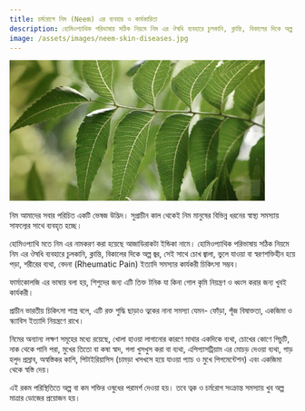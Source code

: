 ```yaml
---
title: চর্মরোগে নিম (Neem) এর ব্যবহার ও কার্যকারিতা
description: হোমিওপ্যাথিক পরিভাষায় সঠিক নিয়মে নিম এর ঔষধি ব্যবহারে চুলকানি, ক্লান্তি, বিকালের দিকে অল্প জ্বর, সেই সাথে চোখ জ্বালা, ভুলে যাওয়া বা স্বরণশক্তিহীন হয়ে পড়া, শরীরের ব্যথা, বেদনা (Rheumatic Pain) ইত্যাদি সমস্যার কার্যকরী চিকিৎসা সম্ভব
image: /assets/images/neem-skin-diseases.jpg
---
```

![চর্মরোগে নিমের ব্যবহার](/assets/images/neem-skin-diseases.jpg)

নিম আমাদের সবার পরিচিত একটি ভেষজ উদ্ভিদ। সুপ্রাচীন কাল থেকেই নিম মানুষের বিভিন্ন ধরনের স্বাস্থ্য সমস্যায় সাফল্যের সাথে ব্যবহৃত হচ্ছে।

হোমিওপ্যাথি মতে নিম এর নামকরণ করা হয়েছে আজাডিরাকটা ইন্ডিকা নামে। হোমিওপ্যাথিক পরিভাষায় সঠিক নিয়মে নিম এর ঔষধি ব্যবহারে চুলকানি, ক্লান্তি, বিকালের দিকে অল্প জ্বর, সেই সাথে চোখ জ্বালা, ভুলে যাওয়া বা স্বরণশক্তিহীন হয়ে পড়া, শরীরের ব্যথা, বেদনা (Rheumatic Pain) ইত্যাদি সমস্যার কার্যকরী চিকিৎসা সম্ভব।

ফার্মাকোলজি এর ভাষায় বলা হয়, শিশুদের জন্য এটি তিক্ত টনিক যা কিনা গোল কৃমি নিয়ন্ত্রণ ও ধ্বংস করার জন্য খুবই কার্যকরী।

প্রাচীন ভারতীয় চিকিৎসা শাস্ত্র বলে, এটি রক্ত শুদ্ধি ছাড়াও ত্বকের নানা সমস্যা যেমন- ফোঁড়া, পূঁজ বিষাক্ততা, একজিমা ও স্ক্যাবিস ইত্যাদি নিয়ন্ত্রণে রাখে।

নিমের অন্যান্য লক্ষণ সমূহের মধ্যে রয়েছে, খোলা হাওয়া লাগানোর কারণে মাথার একদিকে ব্যথা, চোখের কোণে পিচুটি, নাক থেকে পানি পরা, মুখের তিতো বা কষা স্বাদ, গলা খুসখুস করা বা ব্যথা, এপিগ্যাসট্রিয়াম এর মোচড় দেওয়া ব্যথা, গাড় হলুদ প্রস্রাব, অস্বস্তিকর কাশি, পিটাইরিয়াসিস (চামড়া খসখসে হয়ে যাওয়া প্যাচ ও মুখে পিগমেন্টেশন) এবং একজিমা থেকে স্বস্তি দেয়।

এই রকম পরিস্থিতিতে অল্প বা কম শক্তির ওষুধের পরামর্শ দেওয়া হয়। তবে ত্বক ও চর্মরোগ সংক্রান্ত সমস্যায় খুব অল্প মাত্রার ডোজের প্রয়োজন হয়।
